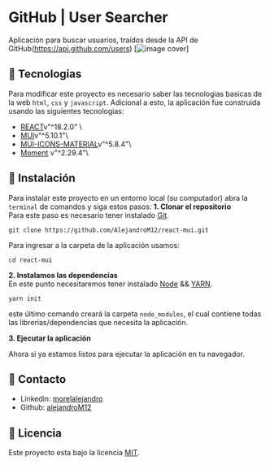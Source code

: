 # GitHub | User Searcher
Aplicación para buscar usuarios, traídos desde la API de GitHub(https://api.github.com/users)
[![image cover](src/assets/CPT2208211717-1229x584.gif)]

## :nut_and_bolt: Tecnologias
Para modificar este proyecto es necesario saber las tecnologias basicas de la web `html`, `css` y `javascript`. Adicional a esto, la aplicación fue construida usando las siguientes tecnologias:

* [REACT](https://es.reactjs.org/)v"^18.2.0" \
* [MUI](https://mui.com/)v"^5.10.1"\
* [MUI-ICONS-MATERIAL](https://mui.com/material-ui/material-icons/)v"^5.8.4"\
* [Moment](https://momentjs.com/) v"^2.29.4"\

## :rocket: Instalación
Para instalar este proyecto en un entorno local (su computador) abra la `terminal` de comandos y siga estos pasos:
**1. Clonar el repositorio** \
Para este paso es necesario tener instalado [Git](https://git-scm.com/).
``` shell
git clone https://github.com/AlejandroM12/react-mui.git
```
Para ingresar a la carpeta de la aplicación usamos:
``` shell
cd react-mui
```
**2. Instalamos las dependencias**\
En este punto necesitaremos tener instalado [Node](https://nodejs.org/en/) && [YARN](https://yarnpkg.com/getting-started/install).
```
yarn init
```
este último comando creará la carpeta `node_modules`, el cual contiene todas las librerias/dependencias que necesita la aplicación.

**3. Ejecutar la aplicación**

Ahora si ya estamos listos para ejecutar la aplicación en tu navegador.


## :wave: Contacto
* Linkedin: [morelalejandro](https://www.linkedin.com/in/morelalejandro/)
* Github: [alejandroM12](https://github.com/AlejandroM12)

## :page_facing_up: Licencia
Este proyecto esta bajo la licencia [MIT](./LICENCE).